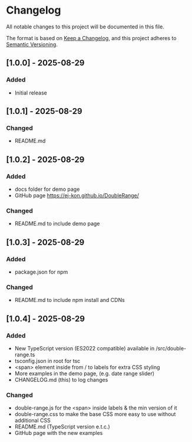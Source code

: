 # Changelog

All notable changes to this project will be documented in this file.

The format is based on [Keep a Changelog](https://keepachangelog.com/en/1.0.0/),
and this project adheres to [Semantic Versioning](https://semver.org/spec/v2.0.0.html).

## [1.0.0] - 2025-08-29
### Added
- Initial release

## [1.0.1] - 2025-08-29
### Changed
- README.md 

## [1.0.2] - 2025-08-29
### Added
- docs folder for demo page
- GitHub page https://ej-kon.github.io/DoubleRange/

### Changed
- README.md to include demo page

## [1.0.3] - 2025-08-29
### Added
- package.json for npm

### Changed
- README.md to include npm install and CDNs

## [1.0.4] - 2025-08-29
### Added
- New TypeScript version (ES2022 compatible) available in /src/double-range.ts
- tsconfig.json in root for tsc
- &lt;span> element inside from / to labels for extra CSS styling
- More examples in the demo page, (e.g. date range slider)
- CHANGELOG.md (this) to log changes

### Changed
- double-range.js for the &lt;span> inside labels & the min version of it 
- double-range.css to make the base CSS more easy to use without additional CSS
- README.md (TypeScript version e.t.c.) 
- GitHub page with the new examples 
 
